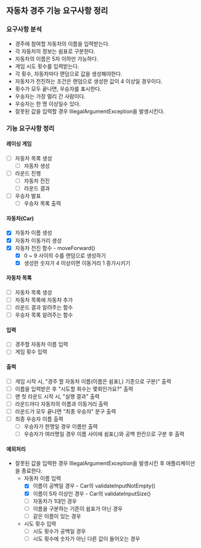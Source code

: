## 자동차 경주 기능 요구사항 정리
### 요구사항 분석
- 경주에 참여할 자동차의 이름을 입력받는다.
- 각 자동차의 정보는 쉼표로 구분한다.
- 자동차의 이름은 5자 이하만 가능하다.
- 게임 시도 횟수를 입력받는다.
- 각 횟수, 자동차마다 랜덤으로 값을 생성해야한다.
- 자동차가 전진하는 조건은 랜덤으로 생성한 값이 4 이상일 경우이다.
- 횟수가 모두 끝나면, 우승자를 표시한다.
- 우승자는 가장 멀리 간 사람이다.
- 우승자는 한 명 이상일수 있다.
- 잘못된 값을 입력할 경우 IllegalArgumentException을 발생시킨다.

### 기능 요구사항 정리
#### 레이싱 게임
- [ ] 자동차 목록 생성
  - [ ] 자동차 생성
- [ ] 라운드 진행
  - [ ] 자동차 전진
  - [ ] 라운드 결과
- [ ] 우승자 발표
  - [ ] 우승자 목록 출력
#### 자동차(Car)
- [x] 자동차 이름 생성
- [x] 자동차 이동거리 생성
- [x] 자동차 전진 함수 - moveForward()
  - [x] 0 ~ 9 사이의 수를 랜덤으로 생성하기
  - [x] 생성한 숫자가 4 이상이면 이동거리 1 증가시키기
#### 자동차 목록
- [ ] 자동차 목록 생성
- [ ] 자동차 목록에 자동차 추가
- [ ] 라운드 결과 알려주는 함수
- [ ] 우승자 목록 알려주는 함수
#### 입력
- [ ] 경주할 자동차 이름 입력
- [ ] 게임 횟수 입력
#### 출력
- [ ] 게임 시작 시, "경주 할 자동차 이름(이름은 쉼표(,) 기준으로 구분)" 출력
- [ ] 이름을 입력받은 후 "시도할 회수는 몇회인가요?" 출력
- [ ] 맨 첫 라운드 시작 시, "실행 결과" 출력
- [ ] 라운드마다 자동차의 이름과 이동거리 출력
- [ ] 라운드가 모두 끝나면 "최종 우승자" 문구 출력
- [ ] 최종 우승자 이름 출력
  - [ ] 우승자가 한명일 경우 이름만 출력
  - [ ] 우승자가 여러명일 경우 이름 사이에 쉼표(,)와 공백 한칸으로 구분 후 출력
#### 예외처리
- 잘못된 값을 입력한 경우 IllegalArgumentException을 발생시킨 후 애플리케이션을 종료한다.
  - 자동차 이름 입력
    - [x] 이름이 공백일 경우 - Car의 validateInputNotEmpty()
    - [x] 이름이 5자 이상인 경우 - Car의 validateInputSize()
    - [ ] 자동차가 1대인 경우
    - [ ] 이름을 구분하는 기준이 쉼표가 아닌 경우
    - [ ] 같은 이름이 있는 경우
  - 시도 횟수 입력
    - [ ] 시도 횟수가 공백일 경우
    - [ ] 시도 횟수에 숫자가 아닌 다른 값이 들어오는 경우